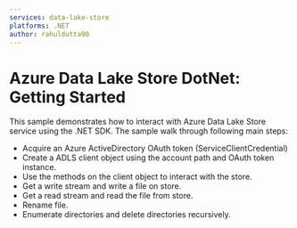 ```yaml
---
services: data-lake-store
platforms: .NET
author: rahuldutta90
---
```


# Azure Data Lake Store DotNet: Getting Started

This sample demonstrates how to interact with Azure Data Lake Store service using the .NET SDK. The sample walk through following main steps:
- Acquire an Azure ActiveDirectory OAuth token (ServiceClientCredential)
- Create a ADLS client object using the account path and OAuth token instance.
- Use the methods on the client object to interact with the store.
- Get a write stream and write a file on store.
- Get a read stream and read the file from store.
- Rename file.
- Enumerate directories and delete directories recursively.
